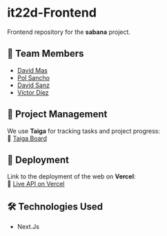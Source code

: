 # it22d-Frontend

Frontend repository for the **sabana** project.

## 👥 Team Members

- [David Mas](https://github.com/PatoPro121)
- [Pol Sancho](https://github.com/PolSB968)
- [David Sanz](https://github.com/DavidSanzMartinez)
- [Víctor Díez](https://github.com/inkih04)

## 📌 Project Management

We use **Taiga** for tracking tasks and project progress:  
🔗 [Taiga Board](https://tree.taiga.io/project/victordiez-it22dasw/taskboard/sprint-1-22919)

## 🚀 Deployment

Link to the deployment of the web on **Vercel**:  
🔗 [Live API on Vercel](https://sabana-five.vercel.app/)

## 🛠️ Technologies Used

- Next.Js




